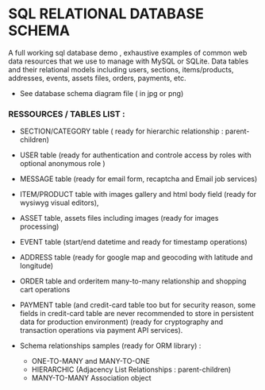 SQL RELATIONAL DATABASE SCHEMA
========================
A full working sql database demo , exhaustive examples of common web data resources that we use to manage with MySQL or SQLite.
Data tables and their relational models including users, sections, items/products, addresses, events, assets files, orders, payments, etc.
- See database schema diagram file ( in jpg or png)

### RESSOURCES / TABLES LIST : 

- SECTION/CATEGORY table ( ready for hierarchic relationship : parent-children)
- USER table (ready for authentication and controle access by roles with optional anonymous role )
- MESSAGE table (ready for email form, recaptcha and Email job services)
- ITEM/PRODUCT table with images gallery and html body field (ready for wysiwyg visual editors),
- ASSET table, assets files including images (ready for images processing)
- EVENT table (start/end datetime and ready for timestamp operations)
- ADDRESS table (ready for google map and geocoding with latitude and longitude)
- ORDER table and orderitem many-to-many relationship and shopping cart operations
- PAYMENT table (and credit-card table too but for security reason, some fields in credit-card table are never recommended to store in persistent data for production environment)
	(ready for cryptography and transaction operations via payment API services).

- Schema relationships samples (ready for ORM library) :
	- ONE-TO-MANY and MANY-TO-ONE
	- HIERARCHIC (Adjacency List Relationships : parent-children)
	- MANY-TO-MANY Association object
